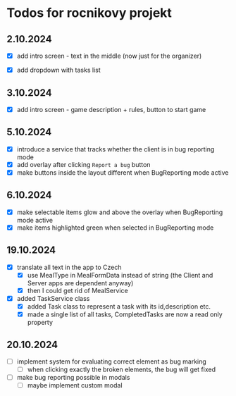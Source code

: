 # Todos for rocnikovy projekt

## 2.10.2024

- [x] add intro screen - text in the middle (now just for the organizer)
- [x] add dropdown with tasks list


## 3.10.2024

- [x] add intro screen - game description + rules, button to start game

## 5.10.2024

- [x] introduce a service that tracks whether the client is in bug reporting mode
- [x] add overlay after clicking `Report a bug` button
- [x] make buttons inside the layout different when BugReporting mode active

## 6.10.2024

- [x] make selectable items glow and above the overlay when BugReporting mode active
- [x] make items highlighted green when selected in BugReporting mode 

## 19.10.2024

- [x] translate all text in the app to Czech
  - [x] use MealType in MealFormData instead of string (the Client and Server apps are dependent anyway)
  - [x] then I could get rid of MealService
- [x] added TaskService class
  - [x] added Task class to represent a task with its id,description etc.
  - [x] made a single list of all tasks, CompletedTasks are now a read only property

## 20.10.2024

- [ ] implement system for evaluating correct element as bug marking
  - [ ] when clicking exactly the broken elements, the bug will get fixed
- [ ] make bug reporting possible in modals
  - [ ] maybe implement custom modal